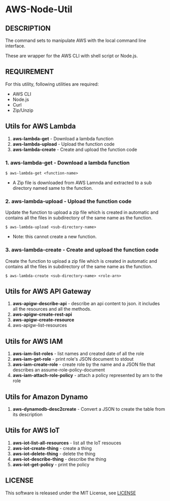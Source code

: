 AWS-Node-Util
=============

DESCRIPTION
-----------

The command sets to manipulate AWS with the local command line interface.

These are wrapper for the AWS CLI with shell script or Node.js.

REQUIREMENT
-----------

For this utility, following utilities are required:

* AWS CLI
* Node.js
* Curl
* Zip/Unzip

Utils for AWS Lambda
-------------------

1. __aws-lambda-get__ - Download a lambda function
2. __aws-lambda-upload__ - Upload the function code
3. __aws-lambda-create__ - Create and upload the function code

### 1. __aws-lambda-get__ - Download a lambda function

```
$ aws-lambda-get <function-name>
```

* A Zip file is downloaded from AWS Lamnda and extracted to a sub directory named same to the function.

### 2. __aws-lambda-upload__ - Upload the function code

Update the function to upload a zip file which is created in automatic
and contains all the files in subdirectory of the same name as the
function.

```
$ aws-lambda-upload <sub-directory-name>
```

* Note: this cannot create a new function.

### 3. __aws-lambda-create__ - Create and upload the function code

Create the function to upload a zip file which is created in automatic
and contains all the files in subdirectory of the same name as the
function.

```
$ aws-lambda-create <sub-directory-name> <role-arn>
```

Utils for AWS API Gateway
-------------------------

1. __aws-apigw-describe-api__ - describe an api content to json. it includes all the resources and all the methods.
2. __aws-apigw-create-rest-api__
3. __aws-apigw-create-resource__
4. aws-apigw-list-resources

Utils for AWS IAM
-----------------

1. __aws-iam-list-roles__ - list names and created date of all the role
2. __aws-iam-get-role__ - print role's JSON document to stdout
3. __aws-iam-create-role__ - create role by the name and a JSON file that describes an assume-role-policy-document
4. __aws-iam-attach-role-policy__ - attach a policy represented by arn to the role

Utils for Amazon Dynamo
-----------------------

1. __aws-dynamodb-desc2create__ - Convert a JSON to create the table from its description


Utils for AWS IoT
-----------------

1. __aws-iot-list-all-resources__ - list all the IoT resouces
2. __aws-iot-create-thing__ - create a thing
3. __aws-iot-delete-thing__ - delete the thing
4. __aws-iot-describe-thing__ - describe the thing
5. __aws-iot-get-policy__ - print the policy


LICENSE
-------

This software is released under the MIT License, see [LICENSE](LICENSE)
